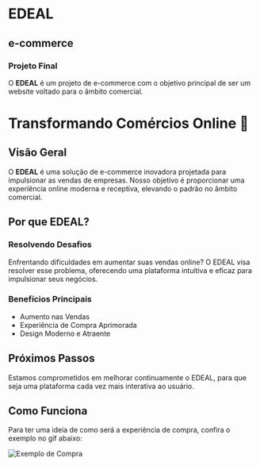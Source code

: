 # EDEAL

## e-commerce

### Projeto Final

O **EDEAL** é um projeto de e-commerce com o objetivo principal de ser um website voltado para o âmbito comercial.

# Transformando Comércios Online 🚀

## Visão Geral

O **EDEAL** é uma solução de e-commerce inovadora projetada para impulsionar as vendas de empresas. Nosso objetivo é proporcionar uma experiência online moderna e receptiva, elevando o padrão no âmbito comercial.

## Por que EDEAL?

### Resolvendo Desafios

Enfrentando dificuldades em aumentar suas vendas online? O EDEAL visa resolver esse problema, oferecendo uma plataforma intuitiva e eficaz para impulsionar seus negócios.

### Benefícios Principais

- Aumento nas Vendas
- Experiência de Compra Aprimorada
- Design Moderno e Atraente

## Próximos Passos

Estamos comprometidos em melhorar continuamente o EDEAL, para que seja uma plataforma cada vez mais interativa ao usuário.

## Como Funciona
Para ter uma ideia de como será a experiência de compra, confira o exemplo no gif abaixo:

![Exemplo de Compra](https://github.com/EnzoAraujoDuarte/EDEAL/blob/main/gifedeal%20(1).gif)





